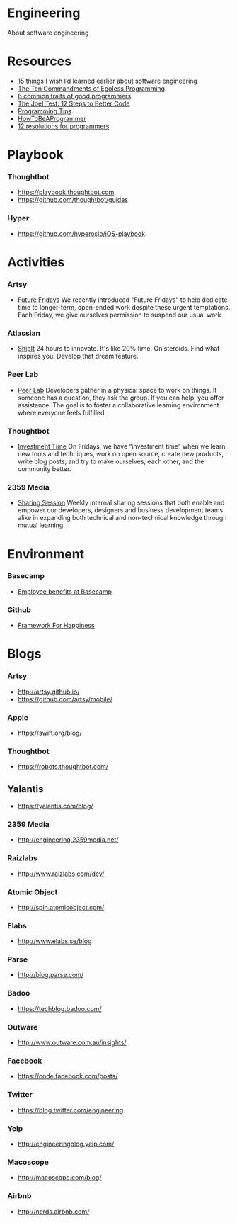 # Engineering
About software engineering

# Resources

- [15 things I wish I’d learned earlier about software engineering](https://medium.com/@kyleve/15-things-i-wish-id-learned-earlier-about-software-engineering-c9a4b16d36de)
- [The Ten Commandments of Egoless Programming](http://blog.codinghorror.com/the-ten-commandments-of-egoless-programming/)
- [6 common traits of good programmers](http://www.royvanrijn.com/blog/2013/12/6-traits-of-good-programmers/)
- [The Joel Test: 12 Steps to Better Code](http://www.joelonsoftware.com/articles/fog0000000043.html)
- [Programming Tips](http://www.yacoset.com/Home/programming-tips)
- [HowToBeAProgrammer](https://github.com/braydie/HowToBeAProgrammer)
- [12 resolutions for programmers](http://matt.might.net/articles/programmers-resolutions/)

# Playbook

### Thoughtbot
- https://playbook.thoughtbot.com
- https://github.com/thoughtbot/guides

### Hyper
- https://github.com/hyperoslo/iOS-playbook

# Activities

### Artsy
- [Future Fridays](http://artsy.github.io/blog/2015/12/22/future-fridays/)
We recently introduced "Future Fridays" to help dedicate time to longer-term, open-ended work despite these urgent temptations. Each Friday, we give ourselves permission to suspend our usual work

### Atlassian
- [ShipIt](https://www.atlassian.com/company/shipit)
24 hours to innovate. It's like 20% time. On steroids. Find what inspires you. Develop that dream feature.

### Peer Lab
- [Peer Lab](http://artsy.github.io/blog/2015/08/10/peer-lab/)
Developers gather in a physical space to work on things. If someone has a question, they ask the group. If you can help, you offer assistance. The goal is to foster a collaborative learning environment where everyone feels fulfilled.

### Thoughtbot
- [Investment Time](https://thoughtbot.com/jobs)
On Fridays, we have “investment time” when we learn new tools and techniques, work on open source, create new products, write blog posts, and try to make ourselves, each other, and the community better.

### 2359 Media
- [Sharing Session](http://2359media.com/2014/10/29/perspective-what-i-learnt-from-a-serial-entrepreneur/)
Weekly internal sharing sessions that both enable and empower our developers, designers and business development teams alike in expanding both technical and non-technical knowledge through mutual learning

# Environment

### Basecamp
- [Employee benefits at Basecamp](https://m.signalvnoise.com/employee-benefits-at-basecamp-d2d46fd06c58#.sowqf2pl7)

### Github
- [Framework For Happiness](https://www.youtube.com/watch?v=i0FzgvYxdvk)

# Blogs

### Artsy
- http://artsy.github.io/
- https://github.com/artsy/mobile/

### Apple
- https://swift.org/blog/

### Thoughtbot
- https://robots.thoughtbot.com/

## Yalantis
- https://yalantis.com/blog/

### 2359 Media
- http://engineering.2359media.net/

### Raizlabs
- http://www.raizlabs.com/dev/

### Atomic Object
- http://spin.atomicobject.com/

### Elabs
- http://www.elabs.se/blog

### Parse
- http://blog.parse.com/

### Badoo
- https://techblog.badoo.com/

### Outware
- http://www.outware.com.au/insights/

### Facebook
- https://code.facebook.com/posts/

### Twitter
- https://blog.twitter.com/engineering

### Yelp
- http://engineeringblog.yelp.com/

### Macoscope
- http://macoscope.com/blog/

### Airbnb
- http://nerds.airbnb.com/
